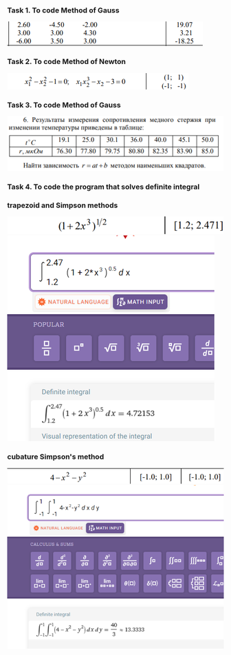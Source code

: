 <h3>Task 1. To code Method of Gauss</h3>
<img src="/img/gauss-task.png">
<h3>Task 2. To code Method of Newton</h3>
<img src="/img/newton-task.png">
<h3>Task 3. To code Method of Gauss</h3>
<img src="/img/least-square-task.png">
<h3>Task 4. To code the program that solves definite integral</h3>
<h3>trapezoid and Simpson methods</h3>
<img src="/img/task-trape-sim.png"><br>
<img src="/img/sim-trape.png"><br>
<h3>cubature Simpson's method</h3>
<img src="/img/sim-cubature-task.png"><br>
<img src="/img/sim-cubature.png"><br>